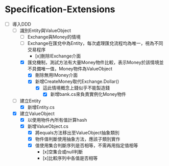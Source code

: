 # Specification-Extensions

- [ ] 導入DDD
  - [ ] 識別Entity與ValueObject
    - [ ] Exchange與Money的情境
    - [ ] Exchange在匯兌中為Entity，每次處理匯兌流程均為唯一，視為不同交易程序
      - [x]刪除IExchange介面 
    - [x] 匯兌機制，測試方法有大量Money物件比較，表示Money於該情境並不具備唯一值，Money物件為ValueObject
      - [x] 刪除無用IMoney介面
      - [x] 新增CreateMoney取代Exchange.Dollar()
        - [x] 這此情境概念上錢似乎不能製造錢
          - [x] 新增bank.cs來負責實例化Money物件
  - [ ] 建立Entity
    - [x] 新增Entity.cs
  - [x] 建立ValueObject
    - [x] 以使用物件內所有值計算hash
    - [x] 新增ValueObject.cs
      - [x] 將equals方法移出至ValueObject抽象類別
      - [x] 物件值判斷使用抽象方法，應該子類別實作
      - [x] 值使用集合判斷序列是否相等，不需再用指定值相等
        - [x]空集合或null判斷
        - [x]比較序列中各值是否相等 